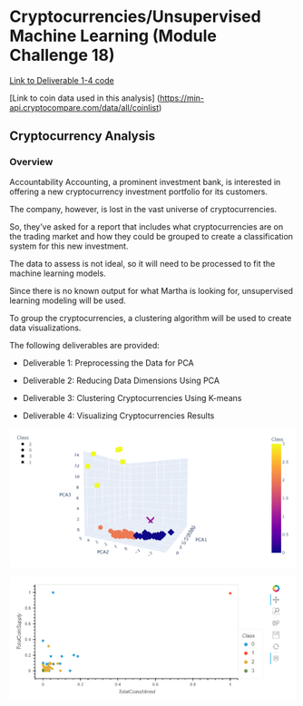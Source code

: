 # Cryptocurrencies/Unsupervised Machine Learning (Module Challenge 18)

[Link to Deliverable 1-4 code](crypto_clustering.ipynb)

[Link to coin data used in this analysis] (https://min-api.cryptocompare.com/data/all/coinlist)

## Cryptocurrency Analysis

### Overview

Accountability Accounting, a prominent investment bank, is interested in offering a new cryptocurrency investment portfolio for its customers. 

The company, however, is lost in the vast universe of cryptocurrencies. 

So, they’ve asked for a report that includes what cryptocurrencies are on the trading market and how they could be grouped to create a classification system for this new investment.

The data to assess is not ideal, so it will need to be processed to fit the machine learning models. 

Since there is no known output for what Martha is looking for, unsupervised learning modeling will be used.

To group the cryptocurrencies, a clustering algorithm will be used to create data visualizations.

The following deliverables are provided:

* Deliverable 1: Preprocessing the Data for PCA

* Deliverable 2: Reducing Data Dimensions Using PCA

* Deliverable 3: Clustering Cryptocurrencies Using K-means

* Deliverable 4: Visualizing Cryptocurrencies Results

![3D_Scatter_Plot](scatter1.PNG)

![Tradable_Scatter_Plot](scatter2.PNG)
